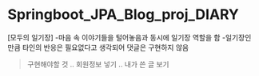 # Springboot_JPA_Blog_proj_DIARY
[모두의 일기장]
-마음 속 이야기들을 털어놓음과 동시에 일기장 역할을 함
-일기장인 만큼 타인의 반응은 필요없다고 생각되어 댓글은 구현하지 않음


>구현해야할 것
.. 회원정보 넣기 
.. 내가 쓴 글 보기
